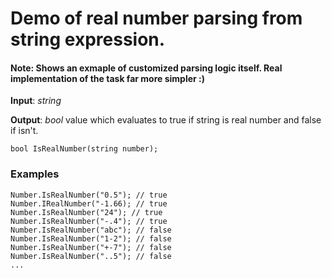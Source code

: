 # Demo of real number parsing from string expression.
#### Note: Shows an exmaple of customized parsing logic itself. Real implementation of the task far more simpler :)

**Input**: *string*

**Output**: *bool* value which evaluates to true if string is real number and false if isn't.

```
bool IsRealNumber(string number);
```

### Examples

```
Number.IsRealNumber("0.5"); // true
Number.IRealNumber("-1.66); // true
Number.IsRealNumber("24"); // true
Number.IsRealNumber("-.4"); // true
Number.IsRealNumber("abc"); // false
Number.IsRealNumber("1-2"); // false
Number.IsRealNumber("+-7"); // false
Number.IsRealNumber("..5"); // false
...
```
